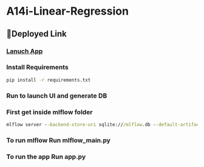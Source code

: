 # A14i-Linear-Regression

## 🚀Deployed Link

### [Lanuch App](https://ai41-regression.herokuapp.com/)

### Install Requirements
```cmd
pip install -r requirements.txt
```
### Run to launch UI and generate DB
### First get inside mlflow folder
```cmd
mlflow server --backend-store-uri sqlite:///mlflow.db --default-artifact-root ./artifacts --host 127.0.0.1 -p 5001
```

### To run mlflow Run mlflow_main.py
### To run the app Run app.py
